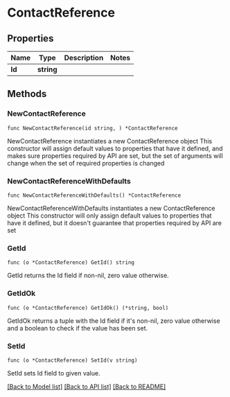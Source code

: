 # ContactReference

## Properties

Name | Type | Description | Notes
------------ | ------------- | ------------- | -------------
**Id** | **string** |  | 

## Methods

### NewContactReference

`func NewContactReference(id string, ) *ContactReference`

NewContactReference instantiates a new ContactReference object
This constructor will assign default values to properties that have it defined,
and makes sure properties required by API are set, but the set of arguments
will change when the set of required properties is changed

### NewContactReferenceWithDefaults

`func NewContactReferenceWithDefaults() *ContactReference`

NewContactReferenceWithDefaults instantiates a new ContactReference object
This constructor will only assign default values to properties that have it defined,
but it doesn't guarantee that properties required by API are set

### GetId

`func (o *ContactReference) GetId() string`

GetId returns the Id field if non-nil, zero value otherwise.

### GetIdOk

`func (o *ContactReference) GetIdOk() (*string, bool)`

GetIdOk returns a tuple with the Id field if it's non-nil, zero value otherwise
and a boolean to check if the value has been set.

### SetId

`func (o *ContactReference) SetId(v string)`

SetId sets Id field to given value.



[[Back to Model list]](../README.md#documentation-for-models) [[Back to API list]](../README.md#documentation-for-api-endpoints) [[Back to README]](../README.md)


